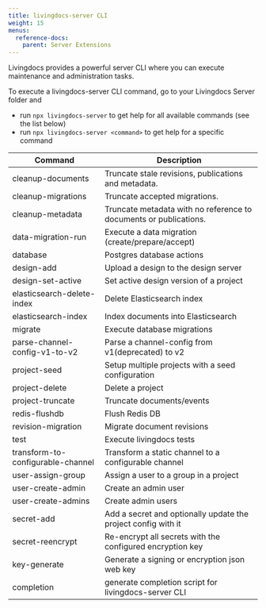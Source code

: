 ```yaml
---
title: livingdocs-server CLI
weight: 15
menus:
  reference-docs:
    parent: Server Extensions
---
```


Livingdocs provides a powerful server CLI where you can execute maintenance and administration tasks.

To execute a livingdocs-server CLI command, go to your Livingdocs Server folder and
- run `npx livingdocs-server` to get help for all available commands (see the list below)
- run `npx livingdocs-server <command>` to get help for a specific command

|Command|Description|
|-|-|
|cleanup-documents|Truncate stale revisions, publications and metadata.|
|cleanup-migrations|Truncate accepted migrations.|
|cleanup-metadata|Truncate metadata with no reference to documents or publications.|
|data-migration-run|Execute a data migration (create/prepare/accept)|
|database|Postgres database actions|
|design-add|Upload a design to the design server|
|design-set-active|Set active design version of a project|
|elasticsearch-delete-index|Delete Elasticsearch index|
|elasticsearch-index|Index documents into Elasticsearch|
|migrate|Execute database migrations|
|parse-channel-config-v1-to-v2|Parse a channel-config from v1(deprecated) to v2|
|project-seed|Setup multiple projects with a seed configuration|
|project-delete|Delete a project|
|project-truncate|Truncate documents/events|
|redis-flushdb|Flush Redis DB|
|revision-migration|Migrate document revisions|
|test|Execute livingdocs tests|
|transform-to-configurable-channel|Transform a static channel to a configurable channel|
|user-assign-group|Assign a user to a group in a project|
|user-create-admin|Create an admin user|
|user-create-admins|Create admin users|
|secret-add|Add a secret and optionally update the project config with it|
|secret-reencrypt|Re-encrypt all secrets with the configured encryption key|
|key-generate|Generate a signing or encryption json web key|
|completion|generate completion script for livingdocs-server CLI|
